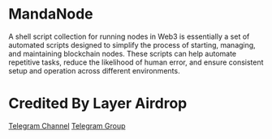 # MandaNode
A shell script collection for running nodes in Web3 is essentially a set of automated scripts designed to simplify the process of starting, managing, and maintaining blockchain nodes. These scripts can help automate repetitive tasks, reduce the likelihood of human error, and ensure consistent setup and operation across different environments.

# Credited By Layer Airdrop
[Telegram Channel](https://t.me/layerairdrop)
[Telegram Group](https://t.me/layerairdropdiskusi)
